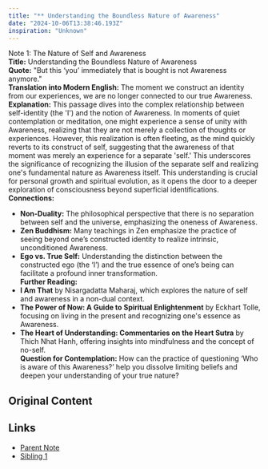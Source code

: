 ```yaml
---
title: "** Understanding the Boundless Nature of Awareness"
date: "2024-10-06T13:38:46.193Z"
inspiration: "Unknown"
---
```



Note 1: The Nature of Self and Awareness  
**Title:** Understanding the Boundless Nature of Awareness  
**Quote:** "But this ‘you’ immediately that is bought is not Awareness anymore."  
**Translation into Modern English:** The moment we construct an identity from our experiences, we are no longer connected to our true Awareness.  
**Explanation:** This passage dives into the complex relationship between self-identity (the 'I') and the notion of Awareness. In moments of quiet contemplation or meditation, one might experience a sense of unity with Awareness, realizing that they are not merely a collection of thoughts or experiences. However, this realization is often fleeting, as the mind quickly reverts to its construct of self, suggesting that the awareness of that moment was merely an experience for a separate 'self.' This underscores the significance of recognizing the illusion of the separate self and realizing one's fundamental nature as Awareness itself. This understanding is crucial for personal growth and spiritual evolution, as it opens the door to a deeper exploration of consciousness beyond superficial identifications.  
**Connections:**  
- **Non-Duality:** The philosophical perspective that there is no separation between self and the universe, emphasizing the oneness of Awareness.  
- **Zen Buddhism:** Many teachings in Zen emphasize the practice of seeing beyond one’s constructed identity to realize intrinsic, unconditioned Awareness.  
- **Ego vs. True Self:** Understanding the distinction between the constructed ego (the ‘I’) and the true essence of one’s being can facilitate a profound inner transformation.  
**Further Reading:**  
- **I Am That** by Nisargadatta Maharaj, which explores the nature of self and awareness in a non-dual context.  
- **The Power of Now: A Guide to Spiritual Enlightenment** by Eckhart Tolle, focusing on living in the present and recognizing one's essence as Awareness.  
- **The Heart of Understanding: Commentaries on the Heart Sutra** by Thich Nhat Hanh, offering insights into mindfulness and the concept of no-self.  
**Question for Contemplation:** How can the practice of questioning ‘Who is aware of this Awareness?’ help you dissolve limiting beliefs and deepen your understanding of your true nature?

## Original Content



## Links

- [Parent Note](/parent-note.md)
- [Sibling 1](/zettel1.md)
